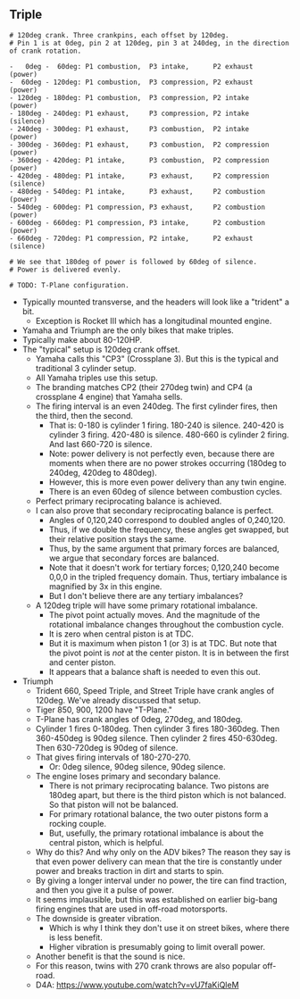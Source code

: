 ## Triple

```
# 120deg crank. Three crankpins, each offset by 120deg.
# Pin 1 is at 0deg, pin 2 at 120deg, pin 3 at 240deg, in the direction of crank rotation.

-   0deg -  60deg: P1 combustion,  P3 intake,      P2 exhaust     (power)
-  60deg - 120deg: P1 combustion,  P3 compression, P2 exhaust     (power)
- 120deg - 180deg: P1 combustion,  P3 compression, P2 intake      (power)
- 180deg - 240deg: P1 exhaust,     P3 compression, P2 intake      (silence)
- 240deg - 300deg: P1 exhaust,     P3 combustion,  P2 intake      (power)
- 300deg - 360deg: P1 exhaust,     P3 combustion,  P2 compression (power)
- 360deg - 420deg: P1 intake,      P3 combustion,  P2 compression (power)
- 420deg - 480deg: P1 intake,      P3 exhaust,     P2 compression (silence)
- 480deg - 540deg: P1 intake,      P3 exhaust,     P2 combustion  (power)
- 540deg - 600deg: P1 compression, P3 exhaust,     P2 combustion  (power)
- 600deg - 660deg: P1 compression, P3 intake,      P2 combustion  (power)
- 660deg - 720deg: P1 compression, P2 intake,      P2 exhaust     (silence)

# We see that 180deg of power is followed by 60deg of silence.
# Power is delivered evenly.

# TODO: T-Plane configuration.
```

- Typically mounted transverse, and the headers will look like a
  "trident" a bit.
  - Exception is Rocket III which has a longitudinal mounted engine.
- Yamaha and Triumph are the only bikes that make triples.
- Typically make about 80-120HP.
- The "typical" setup is 120deg crank offset.
  - Yamaha calls this "CP3" (Crossplane 3). But this is the typical and
    traditional 3 cylinder setup.
  - All Yamaha triples use this setup.
  - The branding matches CP2 (their 270deg twin) and CP4 (a crossplane 4
    engine) that Yamaha sells.
  - The firing interval is an even 240deg. The first cylinder fires,
    then the third, then the second.
    - That is: 0-180 is cylinder 1 firing. 180-240 is silence. 240-420
      is cylinder 3 firing. 420-480 is silence. 480-660 is cylinder 2
      firing. And last 660-720 is silence.
    - Note: power delivery is not perfectly even, because there are
      moments when there are no power strokes occurring (180deg to
      240deg, 420deg to 480deg).
    - However, this is more even power delivery than any twin engine.
    - There is an even 60deg of silence between combustion cycles.
  - Perfect primary reciprocating balance is achieved.
  - I can also prove that secondary reciprocating balance is perfect.
    - Angles of 0,120,240 correspond to doubled angles of 0,240,120.
    - Thus, if we double the frequency, these angles get swapped, but
      their relative position stays the same.
    - Thus, by the same argument that primary forces are balanced, we
      argue that secondary forces are balanced.
    - Note that it doesn't work for tertiary forces; 0,120,240 become
      0,0,0 in the tripled frequency domain. Thus, tertiary imbalance is
      magnified by 3x in this engine.
    - But I don't believe there are any tertiary imbalances?
  - A 120deg triple will have some primary rotational imbalance.
    - The pivot point actually moves. And the magnitude of the
      rotational imbalance changes throughout the combustion cycle.
    - It is zero when central piston is at TDC.
    - But it is maximum when piston 1 (or 3) is at TDC. But note that
      the pivot point is _not_ at the center piston. It is in between
      the first and center piston.
    - It appears that a balance shaft is needed to even this out.
- Triumph
  - Trident 660, Speed Triple, and Street Triple have crank angles of
    120deg. We've already discussed that setup.
  - Tiger 850, 900, 1200 have "T-Plane."
  - T-Plane has crank angles of 0deg, 270deg, and 180deg.
  - Cylinder 1 fires 0-180deg. Then cylinder 3 fires 180-360deg. Then
    360-450deg is 90deg silence. Then cylinder 2 fires 450-630deg. Then
    630-720deg is 90deg of silence.
  - That gives firing intervals of 180-270-270.
    - Or: 0deg silence, 90deg silence, 90deg silence.
  - The engine loses primary and secondary balance.
    - There is not primary reciprocating balance. Two pistons are 180deg
      apart, but there is the third piston which is not balanced. So
      that piston will not be balanced.
    - For primary rotational balance, the two outer pistons form a
      rocking couple.
    - But, usefully, the primary rotational imbalance is about the
      central piston, which is helpful.
  - Why do this? And why only on the ADV bikes? The reason they say is
    that even power delivery can mean that the tire is constantly under
    power and breaks traction in dirt and starts to spin.
  - By giving a longer interval under no power, the tire can find
    traction, and then you give it a pulse of power.
  - It seems implausible, but this was established on earlier big-bang
    firing engines that are used in off-road motorsports.
  - The downside is greater vibration.
    - Which is why I think they don't use it on street bikes, where
      there is less benefit.
    - Higher vibration is presumably going to limit overall power.
  - Another benefit is that the sound is nice.
  - For this reason, twins with 270 crank throws are also popular
    off-road.
  - D4A: https://www.youtube.com/watch?v=vU7faKiQleM
